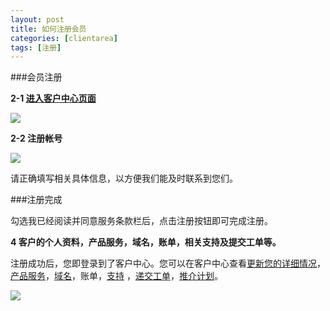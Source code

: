 ```yaml
---
layout: post
title: 如何注册会员
categories: [clientarea]
tags: [注册]
--- 
```



###会员注册

**2-1 [进入客户中心页面](http://portal.51hosting.com)**

![][3]


**2-2 注册帐号**

![][4]   

 请正确填写相关具体信息，以方便我们能及时联系到您们。 


###注册完成

勾选我已经阅读并同意服务条款栏后，点击注册按钮即可完成注册。


**4 客户的个人资料，产品服务，域名，账单，相关支持及提交工单等。**

注册成功后，您即登录到了客户中心。您可以在客户中心查看[更新您的详细情况]()，[产品服务]()，[域名]()，账单，[支持]()
，[递交工单](http://portal.51hosting.com/submitticket.php)，[推介计划]()。

![][6]     

 [2]: http://voga.emagineconcept.com/caicai/plesk11/S2.jpg
 [3]: http://voga.emagineconcept.com/caicai/plesk11/S3.jpg
 [4]: http://voga.emagineconcept.com/caicai/plesk11/S4.jpg
 [5]: http://voga.emagineconcept.com/caicai/plesk11/S5.jpg
 [6]: http://voga.emagineconcept.com/caicai/plesk11/S6.jpg